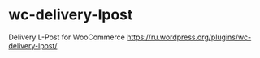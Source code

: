 # wc-delivery-lpost

 Delivery L-Post for WooCommerce
 https://ru.wordpress.org/plugins/wc-delivery-lpost/
